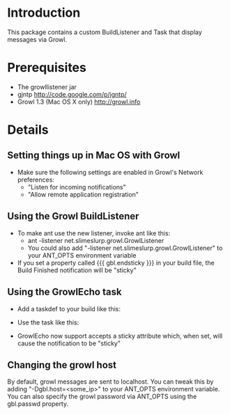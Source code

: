 # Introduction #

This package contains a custom BuildListener and Task that display messages via Growl.

# Prerequisites #

  * The growllistener jar
  * gjntp http://code.google.com/p/jgntp/
  * Growl 1.3 (Mac OS X only) http://growl.info


# Details #

## Setting things up in Mac OS with Growl ##

  * Make sure the following settings are enabled in Growl's Network preferences:
    * "Listen for incoming notifications"
    * "Allow remote application registration"
    
## Using the Growl BuildListener ##

  * To make ant use the new listener, invoke ant like this:
    * ant -listener net.slimeslurp.growl.GrowlListener
    * You could also add "-listener net.slimeslurp.growl.GrowlListener" to your ANT_OPTS environment variable
  * If you set a property called {{{ gbl.endsticky }}} in your build file, the Build Finished notification will be "sticky"

## Using the GrowlEcho task ##

  * Add a taskdef to your build like this:

    <taskdef name="growl" classname="net.slimeslurp.growl.GrowlEcho"/>

  * Use the task like this:
    <growl message="The message"/>

  * GrowlEcho now support accepts a sticky attribute which, when set, will cause the notification to be "sticky"
  
## Changing the growl host ##

By default, growl messages are sent to localhost.  You can tweak this by adding "-Dgbl.host=<some_ip>" to your ANT_OPTS environment variable.  You can also specify the growl password via ANT_OPTS using the gbl.passwd property.